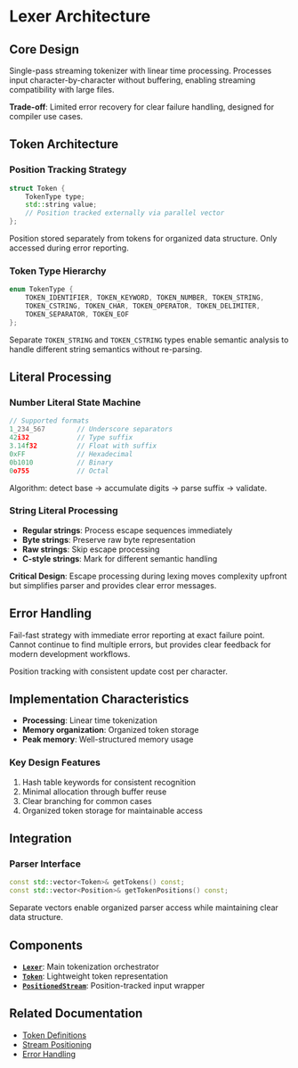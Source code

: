 # Lexer Architecture

## Core Design

Single-pass streaming tokenizer with linear time processing. Processes input character-by-character without buffering, enabling streaming compatibility with large files.

**Trade-off**: Limited error recovery for clear failure handling, designed for compiler use cases.

## Token Architecture

### Position Tracking Strategy
```cpp
struct Token {
    TokenType type;
    std::string value;
    // Position tracked externally via parallel vector
};
```

Position stored separately from tokens for organized data structure. Only accessed during error reporting.

### Token Type Hierarchy
```cpp
enum TokenType {
    TOKEN_IDENTIFIER, TOKEN_KEYWORD, TOKEN_NUMBER, TOKEN_STRING,
    TOKEN_CSTRING, TOKEN_CHAR, TOKEN_OPERATOR, TOKEN_DELIMITER,
    TOKEN_SEPARATOR, TOKEN_EOF
};
```

Separate `TOKEN_STRING` and `TOKEN_CSTRING` types enable semantic analysis to handle different string semantics without re-parsing.

## Literal Processing

### Number Literal State Machine
```cpp
// Supported formats
1_234_567        // Underscore separators
42i32            // Type suffix
3.14f32          // Float with suffix
0xFF             // Hexadecimal
0b1010           // Binary
0o755            // Octal
```

Algorithm: detect base → accumulate digits → parse suffix → validate.

### String Literal Processing
- **Regular strings**: Process escape sequences immediately
- **Byte strings**: Preserve raw byte representation
- **Raw strings**: Skip escape processing
- **C-style strings**: Mark for different semantic handling

**Critical Design**: Escape processing during lexing moves complexity upfront but simplifies parser and provides clear error messages.

## Error Handling

Fail-fast strategy with immediate error reporting at exact failure point. Cannot continue to find multiple errors, but provides clear feedback for modern development workflows.

Position tracking with consistent update cost per character.

## Implementation Characteristics

- **Processing**: Linear time tokenization
- **Memory organization**: Organized token storage
- **Peak memory**: Well-structured memory usage

### Key Design Features
1. Hash table keywords for consistent recognition
2. Minimal allocation through buffer reuse
3. Clear branching for common cases
4. Organized token storage for maintainable access

## Integration

### Parser Interface
```cpp
const std::vector<Token>& getTokens() const;
const std::vector<Position>& getTokenPositions() const;
```

Separate vectors enable organized parser access while maintaining clear data structure.

## Components

- **[`Lexer`](lexer.hpp:42)**: Main tokenization orchestrator
- **[`Token`](lexer.hpp:27)**: Lightweight token representation
- **[`PositionedStream`](stream.hpp)**: Position-tracked input wrapper

## Related Documentation
- [Token Definitions](lexer.md)
- [Stream Positioning](stream.md)
- [Error Handling](../utils/error.hpp.md)